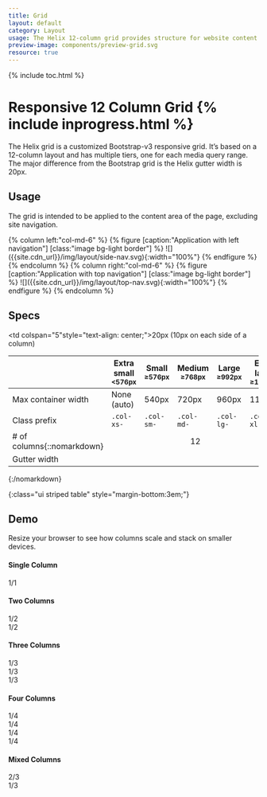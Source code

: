 ```yaml
---
title: Grid
layout: default
category: Layout
usage: The Helix 12-column grid provides structure for website content.
preview-image: components/preview-grid.svg
resource: true
---
```


{% include toc.html %}

# Responsive 12 Column Grid {% include inprogress.html %}

The Helix grid is a customized Bootstrap-v3 responsive grid. It’s based on a
12-column layout and has multiple tiers, one for each media query range. The
major difference from the Bootstrap grid is the Helix gutter width is 20px.

## Usage
The grid is intended to be applied to the content area of the page, excluding
site navigation.

<div class="row">
{% column left:"col-md-6" %}
{% figure [caption:"Application with left navigation"] [class:"image bg-light border"] %}
![]({{site.cdn_url}}/img/layout/side-nav.svg){:width="100%"}
{% endfigure %}
{% endcolumn %}
{% column right:"col-md-6" %}
{% figure [caption:"Application with top navigation"] [class:"image bg-light border"] %}
![]({{site.cdn_url}}/img/layout/top-nav.svg){:width="100%"}
{% endfigure %}
{% endcolumn %}
</div>

## Specs

| | Extra small<br><small>&lt;576px</small> | Small<br><small>≥576px</small> | Medium<br><small>≥768px</small> | Large<br><small>≥992px</small> | Extra large<br><small>≥1200px</small> |
|--|--|--|--|--|--|
| Max container width | None (auto) | 540px | 720px | 960px | 1140px |
| Class prefix | `.col-xs-` | `.col-sm-` | `.col-md-` | `.col-lg-` | `.col-xl-` |
| # of columns{::nomarkdown}</td><td colspan="5" style="text-align: center;">12</td></tr><tr><td>Gutter width</td><td colspan="5"style="text-align: center;">20px (10px on each side of a column)</td></tr></table>{:/nomarkdown}
{:class="ui striped table" style="margin-bottom:3em;"}

## Demo

Resize your browser to see how columns scale and stack on smaller devices.

<div id="device">

  <h4>Single Column</h4>
  <div class="row">
    <div class="col-xs-12 col-xs-12 col-md-12">
      <div class="grid-bg">1/1</div>
    </div>
  </div>

  <h4>Two Columns</h4>
  <div class="row">
    <div class="col-md-6">
      <div class="grid-bg">1/2</div>
    </div>
    <div class="col-md-6">
      <div class="grid-bg">1/2</div>
    </div>
  </div>

  <h4>Three Columns</h4>
  <div class="row">
    <div class="col-xs-12 col-md-4">
      <div class="grid-bg">1/3</div>
    </div>
    <div class="col-xs-12 col-md-4">
      <div class="grid-bg">1/3</div>
    </div>
    <div class="col-xs-12 col-md-4">
      <div class="grid-bg">1/3</div>
    </div>
  </div>

  <h4>Four Columns</h4>
  <div class="row">
    <div class="col-xs-12 col-sm-6 col-md-3">
      <div class="grid-bg">1/4</div>
    </div>
    <div class="col-xs-12 col-sm-6 col-md-3">
      <div class="grid-bg">1/4</div>
    </div>
    <div class="col-xs-12 col-sm-6 col-md-3">
      <div class="grid-bg">1/4</div>
    </div>
    <div class="col-xs-12 col-sm-6 col-md-3">
      <div class="grid-bg">1/4</div>
    </div>
  </div>

  <h4>Mixed Columns</h4>
  <div class="row">
    <div class="col-xs-12 col-md-8">
      <div class="grid-bg">2/3</div>
    </div>
    <div class="col-xs-12 col-md-4">
      <div class="grid-bg">1/3</div>
    </div>
  </div>
</div>
